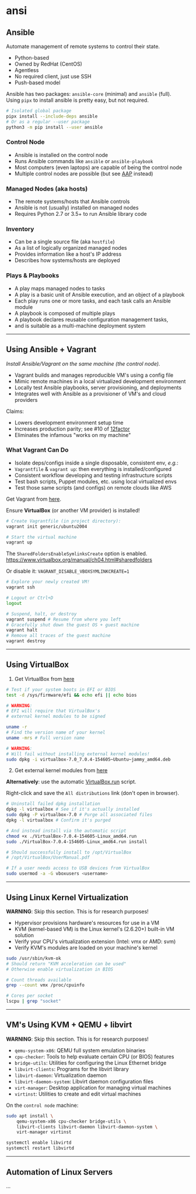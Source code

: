 # ansi

## Ansible

Automate management of remote systems to control their state.

- Python-based
- Owned by RedHat (CentOS)
- Agentless
- No required client, just use SSH
- Push-based model

Ansible has two packages: `ansible-core` (minimal) and `ansible` (full).  
Using `pipx` to install ansible is pretty easy, but not required.

```bash
# Isolated global package
pipx install --include-deps ansible
# Or as a regular --user package
python3 -m pip install --user ansible
```

### Control Node

- Ansible is installed on the control node
- Runs Ansible commands like `ansible` or `ansible-playbook`
- Most computers (even laptops) are capable of being the control node
- Multiple control nodes are possible (but see [AAP](https://www.redhat.com/en/resources/ansible-automation-platform-beginner-guide-ebook) instead)

### Managed Nodes (aka hosts)

- The remote systems/hosts that Ansible controls
- Ansible is not (usually) installed on managed nodes
- Requires Python 2.7 or 3.5+ to run Ansible library code

### Inventory

- Can be a single source file (aka `hostfile`)
- As a list of logically organized managed nodes
- Provides information like a host's IP address
- Describes how systems/hosts are deployed

### Plays & Playbooks

- A play maps managed nodes to tasks
- A play is a basic unit of Ansible execution, and an object of a playbook
- Each play runs one or more tasks, and each task calls an Ansible module
- A playbook is composed of multiple plays
- A playbook declares reusable configuration management tasks,
- and is suitable as a multi-machine deployment system

---

## Using Ansible + Vagrant

_Install Ansible/Vagrant on the same machine (the control node)._

- Vagrant builds and manages reproducible VM's using a config file
- Mimic remote machines in a local virtualized development environment
- Locally test Ansible playbooks, server provisioning, and deployments
- Integrates well with Ansible as a provisioner of VM's and cloud providers

Claims:

- Lowers development environment setup time
- Increases production parity; see #10 of [12factor](https://12factor.net/dev-prod-parity)
- Eliminates the infamous "works on my machine"

### What Vagrant Can Do

- Isolate deps/configs inside a single disposable, consistent env, _e.g._:
- `Vagrantfile` & `vagrant up`: then everything is installed/configured
- Consistent workflow developing and testing infrastructure scripts
- Test bash scripts, Puppet modules, etc. using local virtualized envs
- Test those same scripts (and configs) on remote clouds like AWS

Get Vagrant from [here](https://developer.hashicorp.com/vagrant/downloads).

Ensure **VirtualBox** (or another VM provider) is installed!

```bash
# Create Vagrantfile (in project directory):
vagrant init generic/ubuntu2004

# Start the virtual machine
vagrant up
```

The `SharedFoldersEnableSymlinksCreate` option is enabled.  
https://www.virtualbox.org/manual/ch04.html#sharedfolders

Or disable it: `VAGRANT_DISABLE_VBOXSYMLINKCREATE=1`

```bash
# Explore your newly created VM!
vagrant ssh

# Logout or Ctrl+D
logout

# Suspend, halt, or destroy
vagrant suspend # Resume from where you left
# Gracefully shut down the guest OS + guest machine
vagrant halt
# Remove all traces of the guest machine
vagrant destroy
```

---

## Using VirtualBox

1. Get VirtualBox from [here](https://www.virtualbox.org/wiki/Linux_Downloads)

```bash
# Test if your system boots in EFI or BIOS
test -d /sys/firmware/efi && echo efi || echo bios

# WARNING:
# EFI will require that VirtualBox's
# external kernel modules to be signed

uname -r
# Find the version name of your kernel
uname -mrs # Full version name

# WARNING:
# Will fail without installing external kernel modules!
sudo dpkg -i virtualbox-7.0_7.0.4-154605~Ubuntu~jammy_amd64.deb
```

2. Get external kernel modules from [here](https://www.virtualbox.org/manual/UserManual.html#externalkernelmodules)

**Alternatively**: use the automatic [VirtualBox.run](https://www.virtualbox.org/wiki/Linux_Downloads) script.

Right-click and save the `All distributions` link (don't open in browser).

```bash
# Uninstall failed dpkg installation
dpkg -l virtualbox # See if it's actually installed
sudo dpkg -P virtualbox-7.0 # Purge all associated files
dpkg -l virtualbox # Confirm it's purged

# And instead install via the automatic script
chmod +x ./VirtualBox-7.0.4-154605-Linux_amd64.run
sudo ./VirtualBox-7.0.4-154605-Linux_amd64.run install

# Should successfully install to /opt/VirtualBox
# /opt/VirtualBox/UserManual.pdf

# If a user needs access to USB devices from VirtualBox
sudo usermod -a -G vboxusers <username>
```

---

## Using Linux Kernel Virtualization

**WARNING**: Skip this section. This is for research purposes!

- Hypervisor provisions hardware's resources for use in a VM
- KVM (kernel-based VM) is the Linux kernel's (2.6.20+) built-in VM solution
- Verify your CPU's virtualization extension (Intel: vmx or AMD: svm)
- Verify KVM's modules are loaded on your machine's kernel

```bash
sudo /usr/sbin/kvm-ok
# Should return "KVM acceleration can be used"
# Otherwise enable virtualization in BIOS

# Count threads available
grep --count vmx /proc/cpuinfo

# Cores per socket
lscpu | grep "socket"
```

---

## VM's Using KVM + QEMU + libvirt

**WARNING**: Skip this section. This is for research purposes!

- `qemu-system-x86`: QEMU full system emulation binaries
- `cpu-checker`: Tools to help evaluate certain CPU (or BIOS) features
- `bridge-utils`: Utilities for configuring the Linux Ethernet bridge
- `libvirt-clients`: Programs for the libvirt library
- `libvirt-daemon`: Virtualization daemon
- `libvirt-daemon-system`: Libvirt daemon configuration files
- `virt-manager`: Desktop application for managing virtual machines
- `virtinst`: Utilities to create and edit virtual machines

On the `control node` machine:

```bash
sudo apt install \
    qemu-system-x86 cpu-checker bridge-utils \
    libvirt-clients libvirt-daemon libvirt-daemon-system \
    virt-manager virtinst
```

```bash
systemctl enable libvirtd
systemctl restart libvirtd
```

---

## Automation of Linux Servers

...
